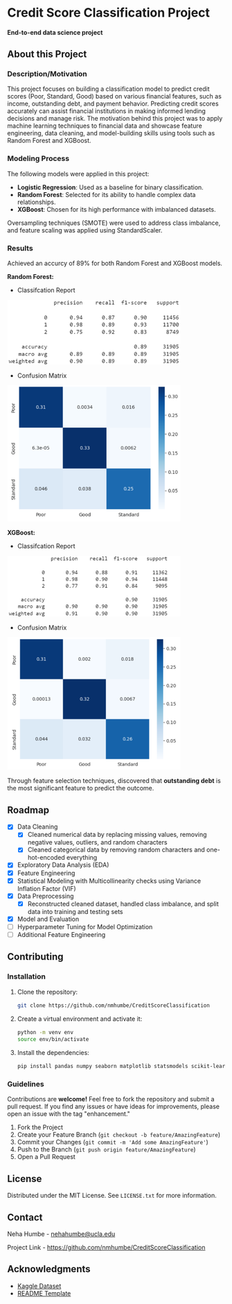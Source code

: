 # Credit Score Classification Project

#### End-to-end data science project

## About this Project
  
### Description/Motivation
This project focuses on building a classification model to predict credit scores (Poor, Standard, Good) based on various financial features, such as income, outstanding debt, and payment behavior. Predicting credit scores accurately can assist financial institutions in making informed lending decisions and manage risk. The motivation behind this project was to apply machine learning techniques to financial data and showcase feature engineering, data cleaning, and model-building skills using tools such as Random Forest and XGBoost.

### Modeling Process
The following models were applied in this project:
- **Logistic Regression**: Used as a baseline for binary classification.
- **Random Forest**: Selected for its ability to handle complex data relationships.
- **XGBoost**: Chosen for its high performance with imbalanced datasets.

Oversampling techniques (SMOTE) were used to address class imbalance, and feature scaling was applied using StandardScaler.

### Results
Achieved an accurcy of 89% for both Random Forest and XGBoost models.

**Random Forest:** 
- Classifcation Report
<img src="Images/RandomForestReport.png" alt="RF Report" width="400">

- Confusion Matrix
<img src="Images/RF-heatmap.png" alt="RF Heatmap" width="400">

**XGBoost:**
- Classifcation Report
<img src="Images/XGB-report.png" alt="XGB Report" width="400">

- Confusion Matrix
<img src="Images/XGB-heatmap.png" alt="XGB Heatmap" width="400">

Through feature selection techniques, discovered that **outstanding debt** is the most significant feature to predict the outcome.



<!-- ROADMAP -->

## Roadmap
- [X] Data Cleaning
  - [X]  Cleaned numerical data by replacing missing values, removing negative values, outliers, and random characters
  - [X]  Cleaned categorical data by removing random characters and one-hot-encoded everything
- [X] Exploratory Data Analysis (EDA)
- [X] Feature Engineering
- [X] Statistical Modeling with Multicollinearity checks using Variance Inflation Factor (VIF)
- [X] Data Preprocessing
  - [X]  Reconstructed cleaned dataset, handled class imbalance, and split data into training and testing sets
- [X] Model and Evaluation
- [ ] Hyperparameter Tuning for Model Optimization 
- [ ] Additional Feature Engineering

## Contributing
### Installation
1. Clone the repository:
   ```sh
   git clone https://github.com/nmhumbe/CreditScoreClassification
   ```
2. Create a virtual environment and activate it:
   ```sh
   python -m venv env
   source env/bin/activate
   ```
3. Install the dependencies:
   ```sh
   pip install pandas numpy seaborn matplotlib statsmodels scikit-learn imbalanced-learn 
   ```
   
### Guidelines
Contributions are **welcome!** Feel free to fork the repository and submit a pull request. If you find any issues or have ideas for improvements, please open an issue with the tag "enhancement."

1. Fork the Project
2. Create your Feature Branch (`git checkout -b feature/AmazingFeature`)
3. Commit your Changes (`git commit -m 'Add some AmazingFeature'`)
4. Push to the Branch (`git push origin feature/AmazingFeature`)
5. Open a Pull Request
   

<!-- LICENSE -->
## License
Distributed under the MIT License. See `LICENSE.txt` for more information.

<!-- CONTACT -->
## Contact

Neha Humbe - nehahumbe@ucla.edu

Project Link -  https://github.com/nmhumbe/CreditScoreClassification


<!-- ACKNOWLEDGMENTS -->
## Acknowledgments
* [Kaggle Dataset](https://www.kaggle.com/datasets/parisrohan/credit-score-classification)
* [README Template](https://github.com/othneildrew/Best-README-Template)
   
